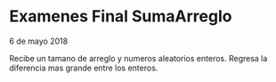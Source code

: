 # Examenes Final SumaArreglo
6 de mayo 2018

Recibe un tamano de arreglo y numeros aleatorios enteros. Regresa la diferencia mas grande entre los enteros.
